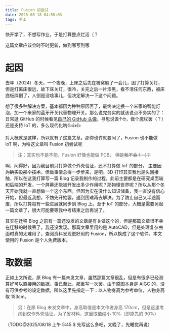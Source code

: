 ```yaml
---
title: Fusion 初尝试
date: 2025-08-18 04:55:03
tags: 手工
---
```


快开学了，不想写作业，于是打算整点烂活（？

这篇文章应该会时不时更新，做到哪写到哪

# 起因
去年（2024）冬天，一个夜晚，上床之后先在被窝躺了一会儿，困了打算关灯，但是灯离床很远，故下床关灯，很冷，关完之后一片漆黑，看不清任何东西，被床底板绊倒了，人倒是没啥事儿，但决定解决一下这个问题。

想了很多种解决方案，基本都因为种种原因否了，最终决定换一个米家的智能灯泡，加一个米家的蓝牙开关代替物理开关。那么说完务实的就该说点不务实的了：日常逛 GitHub 的时候看见[自己的 GitHub 头像](https://www.pixiv.net/artworks/113343557)，寻思说诶↑🤓，做个魔杖罢（？）还是支持 IoT 的，多么现代化呐👍👍👍

对大概就是这样，所以就有了这篇文章。那你也许就要问了，Fusion 也不能做 IoT 啊，为啥这文章叫 Fusion 初尝试呢
> 注：其实也不是不能，Fusion 好像也能做 PCB， ~~但是我不会！（？~~

啊，问得好，因为我目前只打算做个外壳验证，还不打算做 IoT 的部分， ~~主要因为确实没那个技术~~，但做事情总得一步步来，是吧。3D 打印其实我也是头回接触，所以在这我打算写一篇 Blog 记录我制作的过程，此前主要都是在研究桌面端和后端的开发，一个屏幕还能被开发出多少作用呢？那物理世界呢？所以从那个冬天开始我就一直想做一个这个东西。但因为实在没什么知识储备，我一直没有信心开始，但最近我想，不妨先开始罢，遇到困难再去解决。为了防止自己又半途而废，所以打算每有一些进展就同步到 Blog 上。至于 IoT 的部分，大概是需要另起一篇文章了，很大可能要等我中考结束之后再说了。

其实在迁移 Blog 之前有一篇还没发的文章是有关做这个的，但是那篇文章很不幸在迁移的时候丢了，我还没发现。那篇文章里用的是 AutoCAD，但是处理复杂曲面时真的太难用了，查阅资料发现更好用的 Fusion，所以换成了这个软件，本文使用的 Fusion 是个人免费版本。

# 取数据
正如上文所说，原 Blog 有一篇未发文章，虽然那篇文章很乱，但是有很多已经测算好可以直接用的数据。事已至此，那重写一次罢。由于[原图本身](https://www.pixiv.net/artworks/113343557)是 AIGC 的，没有可供参考的设定数据，所以这里先指定一下：以人物身高为参考单位，人物身高取 153cm。
> 另：在原 Blog 未发文章中，身高取值是本文作者身高 170cm，但是这里考虑到仅作外壳验证，为了省材料，这里取值缩小 10%（即原先的 90%） 

（TODO@2025/08/18 上午 5:45  $ 先写这么多吧，太晚了，先睡觉再说）